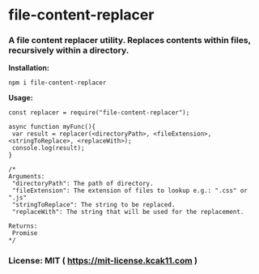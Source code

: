 # file-content-replacer

### A file content replacer utility. Replaces contents within files, recursively within a directory.

**Installation:**

```
npm i file-content-replacer
```

**Usage:**

```
const replacer = require("file-content-replacer");
```

```
async function myFunc(){
 var result = replacer(<directoryPath>, <fileExtension>, <stringToReplace>, <replaceWith>);
 console.log(result);
}

/*
Arguments:
 "directoryPath": The path of directory.
 "fileExtension": The extension of files to lookup e.g.: ".css" or ".js"
 "stringToReplace": The string to be replaced.
 "replaceWith": The string that will be used for the replacement.

Returns:
 Promise
*/
```



### License: MIT ( https://mit-license.kcak11.com )